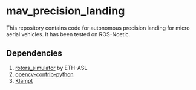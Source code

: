 # mav_precision_landing
This repository contains code for autonomous precision landing for micro aerial vehicles. It has been tested on ROS-Noetic. 

## Dependencies
1. [rotors_simulator](https://github.com/ethz-asl/rotors_simulator) by ETH-ASL
2. [opencv-contrib-python](https://pypi.org/project/opencv-contrib-python/)
3. [Klampt](http://motion.cs.illinois.edu/software/klampt/latest/pyklampt_docs/Manual-Installation.html)
